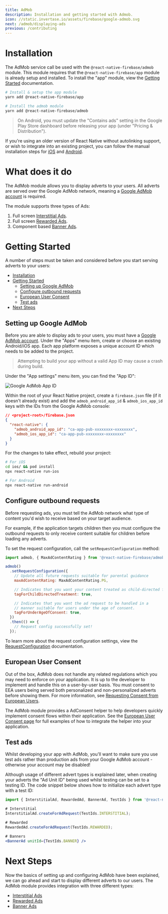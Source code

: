 ```yaml
---
title: AdMob
description: Installation and getting started with Admob.
icon: //static.invertase.io/assets/firebase/google-admob.svg
next: /admob/displaying-ads
previous: /contributing
---
```


# Installation

The AdMob service call be used with the `@react-native-firebase/admob` module. This module requires that the
`@react-native-firebase/app` module is already setup and installed. To install the "app" module, view the
[Getting Started](/) documentation.

```bash
# Install & setup the app module
yarn add @react-native-firebase/app

# Install the admob module
yarn add @react-native-firebase/admob
```

> On Android, you must update the "Contains ads" setting in the Google Play Store dashboard before releasing your app (under "Pricing & Distribution").

If you're using an older version of React Native without autolinking support, or wish to integrate into an existing project,
you can follow the manual installation steps for [iOS](/admob/usage/installation/ios) and [Android](/admob/usage/installation/android).

# What does it do

The AdMob module allows you to display adverts to your users. All adverts are served over the Google AdMob network, meaning
a [Google AdMob account](https://apps.admob.com) is required.

<Youtube id="9qCxo0D-Sak" />

The module supports three types of Ads:

1. Full screen [Interstitial Ads](/admob/displaying-ads#interstitial-ads).
2. Full screen [Rewarded Ads](/admob/displaying-ads#rewarded-ads).
3. Component based [Banner Ads](/admob/displaying-ads#banner-ads).

# Getting Started

A number of steps must be taken and considered before you start serving adverts to your users:

- [Installation](#installation)
- [Getting Started](#getting-started)
  - [Setting up Google AdMob](#setting-up-google-admob)
  - [Configure outbound requests](#configure-outbound-requests)
  - [European User Consent](#european-user-consent)
  - [Test ads](#test-ads)
- [Next Steps](#next-steps)

## Setting up Google AdMob

Before you are able to display ads to your users, you must have a [Google AdMob account](https://apps.admob.com). Under the
"Apps" menu item, create or choose an existing Android/iOS app. Each app platform exposes a unique account ID which needs to
be added to the project.

> Attempting to build your app without a valid App ID may cause a crash during build.

Under the "App settings" menu item, you can find the "App ID":

![Google AdMob App ID](https://prismic-io.s3.amazonaws.com/invertase%2F52dd6900-108c-47a6-accb-699fde963b99_new+project+%2813%29.jpg)

Within the root of your React Native project, create a `firebase.json` file (if it doesn't already exist) and add the
`admob_android_app_id` & `admob_ios_app_id` keys with the IDs from the Google AdMob console:

```json
// <project-root>/firebase.json
{
  "react-native": {
    "admob_android_app_id": "ca-app-pub-xxxxxxxx~xxxxxxxx",
    "admob_ios_app_id": "ca-app-pub-xxxxxxxx~xxxxxxxx"
  }
}
```

For the changes to take effect, rebuild your project:

```bash
# For iOS
cd ios/ && pod install
npx react-native run-ios

# For Android
npx react-native run-android
```

## Configure outbound requests

Before requesting ads, you must tell the AdMob network what type of content you'd wish to receive based on your target
audience.

For example, if the application targets children then you must configure the outbound requests to only
receive content suitable for children before loading any adverts.

To set the request configuration, call the `setRequestConfiguration` method:

```js
import admob, { MaxAdContentRating } from '@react-native-firebase/admob';

admob()
  .setRequestConfiguration({
    // Update all future requests suitable for parental guidance
    maxAdContentRating: MaxAdContentRating.PG,

    // Indicates that you want your content treated as child-directed for purposes of COPPA.
    tagForChildDirectedTreatment: true,

    // Indicates that you want the ad request to be handled in a
    // manner suitable for users under the age of consent.
    tagForUnderAgeOfConsent: true,
  })
  .then(() => {
    // Request config successfully set!
  });
```

To learn more about the request configuration settings, view the [RequestConfiguration](/reference/admob/requestconfiguration) documentation.

## European User Consent

Out of the box, AdMob does not handle any related regulations which you may need to enforce on your application.
It is up to the developer to implement and handle this on a user-by-user basis. You must consent to EEA users
being served both personalized and non-personalized adverts before showing them. For more information, see
[Requesting Consent from European Users](https://developers.google.com/admob/android/eu-consent).

The AdMob module provides a AdConsent helper to help developers quickly implement consent flows within their application.
See the [European User Consent page](/admob/european-user-consent) for full examples of how to integrate the helper into your application.

## Test ads

Whilst developing your app with AdMob, you'll want to make sure you use test ads rather than production ads from your
Google AdMob account - otherwise your account may be disabled!

Although usage of different advert types is explained later, when creating your adverts the "Ad Unit ID" being used whilst
testing can be set to a testing ID. The code snippet below shows how to initialize each advert type with a test ID:

```jsx
import { InterstitialAd, RewardedAd, BannerAd, TestIds } from '@react-native-firebase/admob';

# Interstitial
InterstitialAd.createForAdRequest(TestIds.INTERSTITIAL);

# Rewarded
RewardedAd.createForAdRequest(TestIds.REWARDED);

# Banners
<BannerAd unitId={TestIds.BANNER} />
```

# Next Steps

Now the basics of setting up and configuring AdMob have been explained, we can go ahead and start to display different
adverts to our users. The AdMob module provides integration with three different types:

- [Interstitial Ads](/admob/displaying-ads#interstitial-ads)
- [Rewarded Ads](/admob/displaying-ads#rewarded-ads)
- [Banner Ads](/admob/displaying-ads#banner-ads)
